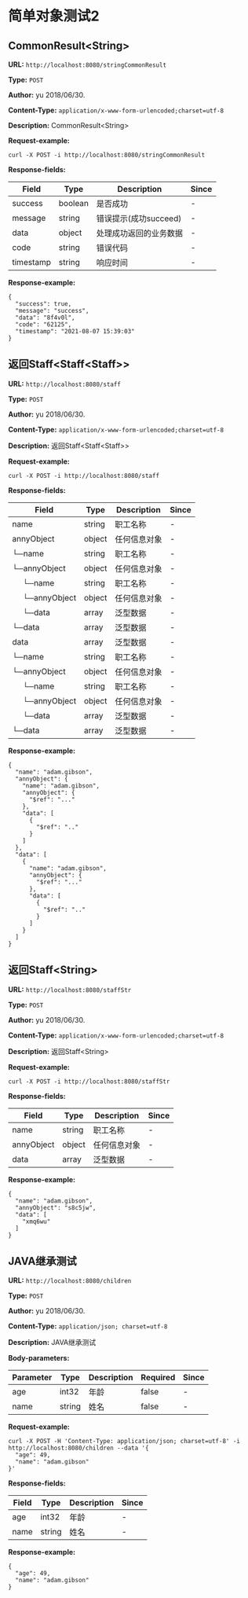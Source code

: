 
# 简单对象测试2
## CommonResult&lt;String&gt;
**URL:** `http://localhost:8080/stringCommonResult`

**Type:** `POST`

**Author:** yu 2018/06/30.

**Content-Type:** `application/x-www-form-urlencoded;charset=utf-8`

**Description:** CommonResult&lt;String&gt;





**Request-example:**
```
curl -X POST -i http://localhost:8080/stringCommonResult
```
**Response-fields:**

Field | Type|Description|Since
---|---|---|---
success|boolean|是否成功|-
message|string|错误提示(成功succeed)|-
data|object|处理成功返回的业务数据|-
code|string|错误代码|-
timestamp|string|响应时间|-

**Response-example:**
```
{
  "success": true,
  "message": "success",
  "data": "8f4v0l",
  "code": "62125",
  "timestamp": "2021-08-07 15:39:03"
}
```

## 返回Staff&lt;Staff&lt;Staff&gt;&gt;
**URL:** `http://localhost:8080/staff`

**Type:** `POST`

**Author:** yu 2018/06/30.

**Content-Type:** `application/x-www-form-urlencoded;charset=utf-8`

**Description:** 返回Staff&lt;Staff&lt;Staff&gt;&gt;





**Request-example:**
```
curl -X POST -i http://localhost:8080/staff
```
**Response-fields:**

Field | Type|Description|Since
---|---|---|---
name|string|职工名称|-
annyObject|object|任何信息对象|-
└─name|string|职工名称|-
└─annyObject|object|任何信息对象|-
&nbsp;&nbsp;&nbsp;&nbsp;&nbsp;└─name|string|职工名称|-
&nbsp;&nbsp;&nbsp;&nbsp;&nbsp;└─annyObject|object|任何信息对象|-
&nbsp;&nbsp;&nbsp;&nbsp;&nbsp;└─data|array|泛型数据|-
└─data|array|泛型数据|-
data|array|泛型数据|-
└─name|string|职工名称|-
└─annyObject|object|任何信息对象|-
&nbsp;&nbsp;&nbsp;&nbsp;&nbsp;└─name|string|职工名称|-
&nbsp;&nbsp;&nbsp;&nbsp;&nbsp;└─annyObject|object|任何信息对象|-
&nbsp;&nbsp;&nbsp;&nbsp;&nbsp;└─data|array|泛型数据|-
└─data|array|泛型数据|-

**Response-example:**
```
{
  "name": "adam.gibson",
  "annyObject": {
    "name": "adam.gibson",
    "annyObject": {
      "$ref": "..."
    },
    "data": [
      {
        "$ref": ".."
      }
    ]
  },
  "data": [
    {
      "name": "adam.gibson",
      "annyObject": {
        "$ref": "..."
      },
      "data": [
        {
          "$ref": ".."
        }
      ]
    }
  ]
}
```

## 返回Staff&lt;String&gt;
**URL:** `http://localhost:8080/staffStr`

**Type:** `POST`

**Author:** yu 2018/06/30.

**Content-Type:** `application/x-www-form-urlencoded;charset=utf-8`

**Description:** 返回Staff&lt;String&gt;





**Request-example:**
```
curl -X POST -i http://localhost:8080/staffStr
```
**Response-fields:**

Field | Type|Description|Since
---|---|---|---
name|string|职工名称|-
annyObject|object|任何信息对象|-
data|array|泛型数据|-

**Response-example:**
```
{
  "name": "adam.gibson",
  "annyObject": "s8c5jw",
  "data": [
    "xmq6wu"
  ]
}
```

## JAVA继承测试
**URL:** `http://localhost:8080/children`

**Type:** `POST`

**Author:** yu 2018/06/30.

**Content-Type:** `application/json; charset=utf-8`

**Description:** JAVA继承测试




**Body-parameters:**

Parameter|Type|Description|Required|Since
---|---|---|---|---
age|int32|年龄|false|-
name|string|姓名|false|-

**Request-example:**
```
curl -X POST -H 'Content-Type: application/json; charset=utf-8' -i http://localhost:8080/children --data '{
  "age": 49,
  "name": "adam.gibson"
}'
```
**Response-fields:**

Field | Type|Description|Since
---|---|---|---
age|int32|年龄|-
name|string|姓名|-

**Response-example:**
```
{
  "age": 49,
  "name": "adam.gibson"
}
```

